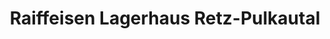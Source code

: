 ---
title: "Raiffeisen Lagerhaus Retz-Pulkautal"
url: /retz/raiffeisen-lagerhaus-retz-pulkautal/
shop: Landwirtschaftlich
---